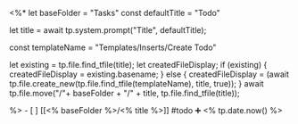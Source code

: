  <%*
let baseFolder = "Tasks"
const defaultTitle = "Todo"

let title = await tp.system.prompt("Title", defaultTitle);

const templateName = "Templates/Inserts/Create Todo"

let existing = tp.file.find_tfile(title);
let createdFileDisplay;
if (existing) {
  createdFileDisplay = existing.basename;
} else {
  createdFileDisplay = (await tp.file.create_new(tp.file.find_tfile(templateName), title, true));
}
await tp.file.move("/"+ baseFolder + "/" + title, tp.file.find_tfile(title));

%>   - [ ] [[<% baseFolder %>/<% title %>]]  #todo  ➕ <% tp.date.now() %>  